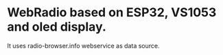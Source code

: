 # WebRadio based on ESP32, VS1053 and oled display.
It uses radio-browser.info webservice as data source.
